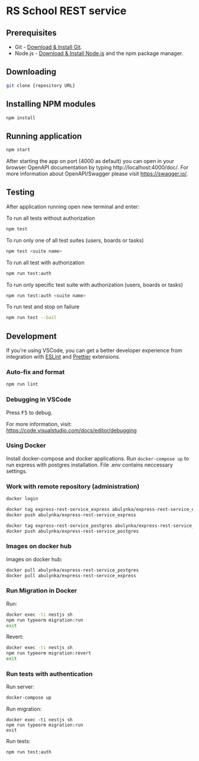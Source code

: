 # RS School REST service

## Prerequisites

- Git - [Download & Install Git](https://git-scm.com/downloads).
- Node.js - [Download & Install Node.js](https://nodejs.org/en/download/) and the npm package manager.

## Downloading

```bash
git clone {repository URL}
```

## Installing NPM modules

```bash
npm install
```

## Running application

```bash
npm start
```

After starting the app on port (4000 as default) you can open
in your browser OpenAPI documentation by typing http://localhost:4000/doc/.
For more information about OpenAPI/Swagger please visit https://swagger.io/.

## Testing

After application running open new terminal and enter:

To run all tests without authorization

```bash
npm test
```

To run only one of all test suites (users, boards or tasks)

```bash
npm test <suite name>
```

To run all test with authorization

```bash
npm run test:auth
```

To run only specific test suite with authorization (users, boards or tasks)

```bash
npm run test:auth <suite name>
```

To run test and stop on failure

```bash
npm run test --bail
```

## Development

If you're using VSCode, you can get a better developer experience from integration with [ESLint](https://marketplace.visualstudio.com/items?itemName=dbaeumer.vscode-eslint) and [Prettier](https://marketplace.visualstudio.com/items?itemName=esbenp.prettier-vscode) extensions.

### Auto-fix and format

```bash
npm run lint
```

### Debugging in VSCode

Press <kbd>F5</kbd> to debug.

For more information, visit: https://code.visualstudio.com/docs/editor/debugging

### Using Docker

Install docker-compose and docker applications.
Run `docker-compose up` to run express with postgres installation. File .env contains neccessary settings.

### Work with remote repository (administration)

```bash
docker login

docker tag express-rest-service_express abulynka/express-rest-service_express
docker push abulynka/express-rest-service_express

docker tag express-rest-service_postgres abulynka/express-rest-service_postgres
docker push abulynka/express-rest-service_postgres
```

### Images on docker hub

Images on docker hub:

```bash
docker pull abulynka/express-rest-service_postgres
docker pull abulynka/express-rest-service_express
```

### Run Migration in Docker

Run:

```bash
docker exec -ti nestjs sh
npm run typeorm migration:run
exit
```

Revert:

```bash
docker exec -ti nestjs sh
npm run typeorm migration:revert
exit
```

### Run tests with authentication

Run server:
```bash
docker-compose up
```

Run migration:
```
docker exec -ti nestjs sh
npm run typeorm migration:run
exit
```

Run tests:
```
npm run test:auth
```
